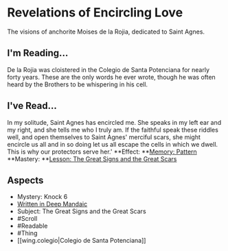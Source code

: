 # Revelations of Encircling Love
The visions of anchorite Moises de la Rojia, dedicated to Saint Agnes. 
## I'm Reading...
De la Rojia was cloistered in the Colegio de Santa Potenciana for nearly forty years. These are the only words he ever wrote, though he was often heard by the Brothers to be whispering in his cell. 
## I've Read...
In my solitude, Saint Agnes has encircled me. She speaks in my left ear and my right, and she tells me who I truly am. If the faithful speak these riddles well, and open themselves to Saint Agnes' merciful scars, she might encircle us all and in so doing let us all escape the cells in which we dwell. This is why our protectors serve her.'
**Effect: **[Memory: Pattern](https://uadaf.theevilroot.xyz/rowenarium/element/mem.pattern)
**Mastery: **[Lesson: The Great Signs and the Great Scars](https://uadaf.theevilroot.xyz/rowenarium/element/x.thegreatsignsandthegreatscars)
## Aspects
- Mystery: Knock 6
- [Written in Deep Mandaic](https://uadaf.theevilroot.xyz/rowenarium/element/w.mandaic)
- Subject: The Great Signs and the Great Scars
- #Scroll
- #Readable
- #Thing
- [[wing.colegio|Colegio de Santa Potenciana]]